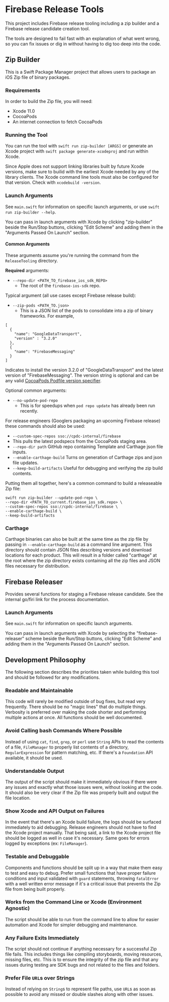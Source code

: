 # Firebase Release Tools

This project includes Firebase release tooling including a zip builder and a
Firebase release candidate creation tool.

The tools are designed to fail fast with an explanation of what went wrong, so
you can fix issues or dig in without having to dig too deep into the code.

## Zip Builder

This is a Swift Package Manager project that allows users to package an iOS Zip file of binary
packages.

### Requirements

In order to build the Zip file, you will need:

- Xcode 11.0
- CocoaPods
- An internet connection to fetch CocoaPods

### Running the Tool

You can run the tool with `swift run zip-builder [ARGS]` or generate an Xcode project with
`swift package generate-xcodeproj` and run within Xcode.

Since Apple does not support linking libraries built by future Xcode versions, make sure to builid with the
earliest Xcode needed by any of the library clients. The Xcode command line tools must also be configured
for that version. Check with `xcodebuild -version`.

### Launch Arguments

See `main.swift`  for information on specific launch arguments,  or use  `swift run zip-builder --help`.

You can pass in launch arguments with Xcode by clicking "zip-builder" beside the Run/Stop buttons, clicking 
"Edit Scheme" and adding them in the "Arguments Passed On Launch" section.

#### Common Arguments

These arguments assume you're running the command from the `ReleaseTooling` directory.

**Required** arguments:

- `--repo-dir <PATH_TO_firebase_ios_sdk_REPO>`
  - The root of the `firebase-ios-sdk` repo.

Typical argument (all use cases except Firebase release build):
- `--zip-pods <PATH_TO.json>`
  - This is a JSON list of the pods to consolidate into a zip of binary frameworks. For example,

```
[
  {
    "name": "GoogleDataTransport",
    "version" : "3.2.0"
  },
  {
    "name": "FirebaseMessaging"
  }
]
```

Indicates to install the version 3.2.0 of "GoogleDataTransport" and the latest
version of "FirebaseMessaging". The version string is optional and can be any
valid [CocoaPods Podfile version specifier](https://guides.cocoapods.org/syntax/podfile.html#pod).


Optional common arguments:
- `--no-update-pod-repo`
  - This is for speedups when `pod repo update` has already been run recently.

For release engineers (Googlers packaging an upcoming Firebase release) these commands should also be used:
-  `--custom-spec-repos sso://cpdc-internal/firebase`
  - This pulls the latest podspecs from the CocoaPods staging area.
- `--repo-dir path` GitHub repo containing Template and Carthage json file inputs.
- `--enable-carthage-build` Turns on generation of Carthage zips and json file updates.
- `--keep-build-artifacts` Useful for debugging and verifying the zip build contents.

Putting them all together, here's a common command to build a releaseable Zip file:

```
swift run zip-builder --update-pod-repo \
--repo-dir <PATH_TO_current.firebase_ios_sdk.repo> \
--custom-spec-repos sso://cpdc-internal/firebase \
--enable-carthage-build \
--keep-build-artifacts
```

### Carthage

Carthage binaries can also be built at the same time as the zip file by passing in `--enable-carthage-build`
as a command line argument. This directory should contain JSON files describing versions and download
locations for each product. This will result in a folder called "carthage" at the root where the zip directory exists
containing all the zip files and JSON files necessary for distribution.

## Firebase Releaser

Provides several functions for staging a Firebase release candidate. See the internal go/firi link
for the process documentation.

### Launch Arguments

See `main.swift`  for information on specific launch arguments.

You can pass in launch arguments with Xcode by selecting the  "firebase-releaser" scheme
beside the Run/Stop buttons, clicking "Edit
Scheme" and adding them in the "Arguments Passed On Launch" section.

## Development Philosophy

The following section describes the priorities taken while building this tool and should be followed
for any modifications.

### Readable and Maintainable
This code will rarely be modified outside of bug fixes, but read very frequently. There should be no
"magic lines" that do multiple things. Verbosity is preferred over making the code shorter and
performing multiple actions at once. All functions should be well documented.

### Avoid Calling bash Commands Where Possible
Instead of using `cat`, `find`, `grep`, or `perl` use `String` APIs to read the contents of a file,
`FileManager` to properly list contents of a directory, `RegularExpression` for pattern matching,
etc. If there's a `Foundation` API available, it should be used.

### Understandable Output
The output of the script should make it immediately obvious if there were any issues and exactly
what those issues were, without looking at the code. It should also be very clear if the Zip file
was properly built and output the file location.

### Show Xcode and API Output on Failures
In the event that there's an Xcode build failure, the logs should be surfaced immediately to aid
debugging. Release engineers should not have to find the Xcode project manually. That being said, a
link to the Xcode project file should be logged as well in case it's necessary. Same goes for errors
logged by exceptions (ex: `FileManager`).

### Testable and Debuggable
Components and functions should be split up in a way that make them easy to test and easy to debug.
Prefer small functions that have proper failure conditions and input validated with `guard`
statements, throwing `fatalError` with a well written error message if it's a critical issue that
prevents the Zip file from being built properly.

### Works from the Command Line or Xcode (Environment Agnostic)
The script should be able to run from the command line to allow for easier automation and Xcode for
simpler debugging and maintenance.

### Any Failure Exits Immediately
The script should not continue if anything necessary for a successful Zip file fails. This includes
things like compiling storyboards, moving resources, missing files, etc. This is to ensure the
integrity of the zip file and that any issues during testing are SDK bugs and not related to the
files and folders.

### Prefer File `URL`s over Strings
Instead of relying on `String`s to represent file paths, use `URL`s as soon as possible to avoid any
missed or double slashes along with other issues.
